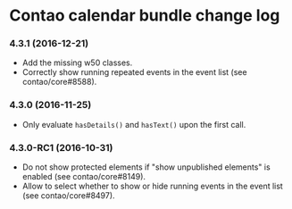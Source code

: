 # Contao calendar bundle change log

### 4.3.1 (2016-12-21)

 * Add the missing w50 classes.
 * Correctly show running repeated events in the event list (see contao/core#8588).

### 4.3.0 (2016-11-25)

 * Only evaluate `hasDetails()` and `hasText()` upon the first call.

### 4.3.0-RC1 (2016-10-31)

 * Do not show protected elements if "show unpublished elements" is enabled (see contao/core#8149).
 * Allow to select whether to show or hide running events in the event list (see contao/core#8497).
